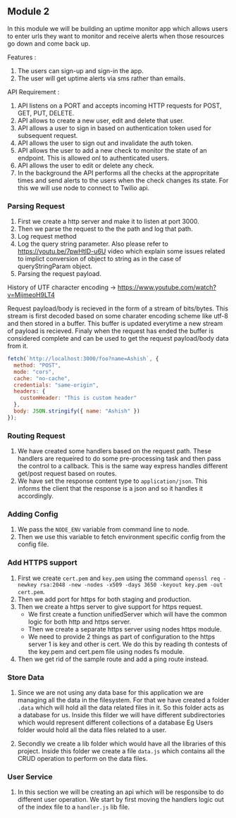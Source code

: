 ## Module 2

In this module we will be building an uptime monitor app which allows users to enter urls they want to monitor and receive alerts when those resources go down and come back up.

Features :

1. The users can sign-up and sign-in the app.
2. The user will get uptime alerts via sms rather than emails.

API Requirement :

1. API listens on a PORT and accepts incoming HTTP requests for POST, GET, PUT, DELETE.
2. API allows to create a new user, edit and delete that user.
3. API allows a user to sign in based on authentication token used for subsequent request.
4. API allows the user to sign out and invalidate the auth token.
5. API allows the user to add a new check to monitor the state of an endpoint. This is allowed onl to authenticated users.
6. API allows the user to edit or delete any check.
7. In the background the API performs all the checks at the appropritate times and send alerts to the users when the check changes its state. For this we will use node to connect to Twilio api.

### Parsing Request

1. First we create a http server and make it to listen at port 3000.
2. Then we parse the request to the the path and log that path.
3. Log request method
4. Log the query string parameter. Also please refer to https://youtu.be/7pwHtlD-u6U video which explain some issues related to implict conversion of object to string as in the case of queryStringParam object.
5. Parsing the request payload.

History of UTF character encoding -> https://www.youtube.com/watch?v=MijmeoH9LT4

Request payload/body is recieved in the form of a stream of bits/bytes. This stream is first decoded based on some charater encoding scheme like utf-8 and then stored in a buffer. This buffer is updated everytime a new stream of payload is recieved. Finaly when the request has ended the buffer is considered complete and can be used to get the request payload/body data from it.

```javascript
fetch(`http://localhost:3000/foo?name=Ashish`, {
  method: "POST",
  mode: "cors",
  cache: "no-cache",
  credentials: "same-origin",
  headers: {
    customHeader: "This is custom header"
  },
  body: JSON.stringify({ name: "Ashish" })
});
```

### Routing Request

1. We have created some handlers based on the request path. These handlers are requeired to do some pre-processing task and then pass the control to a callback. This is the same way express handles different get/post request based on routes.
2. We have set the response content type to `application/json`. This informs the client that the response is a json and so it handles it accordingly.

### Adding Config

1. We pass the `NODE_ENV` variable from command line to node.
2. Then we use this variable to fetch environment specific config from the config file.

### Add HTTPS support

1. First we create `cert.pem` and `key.pem` using the command `openssl req -newkey rsa:2048 -new -nodes -x509 -days 3650 -keyout key.pem -out cert.pem`.
2. Then we add port for https for both staging and production.
3. Then we create a https server to give support for https request.
   - We first create a function unifiedServer which will have the common logic for both http and https server.
   - Then we create a separate https server using nodes https module.
   - We need to provide 2 things as part of configuration to the https server 1 is key and other is cert. We do this by reading th contests of the key.pem and cert.pem file using nodes fs module.
4. Then we get rid of the sample route and add a ping route instead.

### Store Data

1. Since we are not using any data base for this application we are managing all the data in the filesystem. For that we have created a folder `.data` which will hold all the data related files in it. So this folder acts as a database for us. Inside this filder we will have different subdirectories which would represent different collections of a database Eg Users folder would hold all the data files related to a user.

2. Secondly we create a lib folder which would have all the libraries of this project. Inside this folder we create a file `data.js` which contains all the CRUD operation to perform on the data files.

### User Service

1. In this section we will be creating an api which will be responsibe to do different user operation. We start by first moving the handlers logic out of the index file to a `handler.js` lib file.
